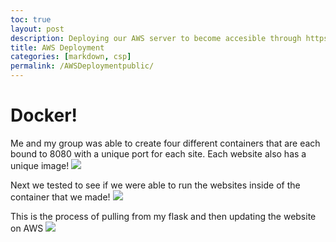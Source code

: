 ```yaml
---
toc: true
layout: post
description: Deploying our AWS server to become accesible through https web traffic!
title: AWS Deployment
categories: [markdown, csp]
permalink: /AWSDeploymentpublic/
---
```

# Docker!

Me and my group was able to create four different containers that are each bound to 8080 with a unique port for each site. Each website also has a unique image!
![]({{site.baseurl}}/images/docker.png)

Next we tested to see if we were able to run the websites inside of the container that we made!
![]({{site.baseurl}}/images/curl.png)

This is the process of pulling from my flask and then updating the website on AWS
![]({{site.baseurl}}/images/pull.png)